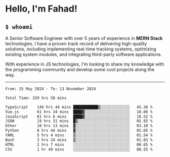 <h1>Hello, I'm Fahad!</h1>

<h2><code>$ whoami</code></h2>

A Senior Software Engineer with over 5 years of experience in **MERN Stack** technologies. I have a proven track record of delivering high-quality solutions, including implementing real-time tracking systems, optimizing existing system modules, and integrating third-party software applications.

With experience in JS technologies, I'm looking to share my knowledge with the programming community and develop some cool projects along the way.

---

<!--START_SECTION:waka-->

```txt
From: 15 May 2024 - To: 13 November 2024

Total Time: 329 hrs 58 mins

TypeScript    149 hrs 44 mins ███████████▒░░░░░░░░░░░░░   45.38 %
Vue.js        61 hrs 34 mins  ████▓░░░░░░░░░░░░░░░░░░░░   18.66 %
JavaScript    61 hrs 6 mins   ████▓░░░░░░░░░░░░░░░░░░░░   18.52 %
JSON          19 hrs 31 mins  █▒░░░░░░░░░░░░░░░░░░░░░░░   05.92 %
Other         10 hrs 13 mins  ▓░░░░░░░░░░░░░░░░░░░░░░░░   03.10 %
Python        8 hrs 44 mins   ▓░░░░░░░░░░░░░░░░░░░░░░░░   02.65 %
YAML          5 hrs 4 mins    ▒░░░░░░░░░░░░░░░░░░░░░░░░   01.54 %
Bash          3 hrs 24 mins   ▒░░░░░░░░░░░░░░░░░░░░░░░░   01.03 %
HTML          2 hrs 7 mins    ░░░░░░░░░░░░░░░░░░░░░░░░░   00.65 %
CSS           1 hr 49 mins    ░░░░░░░░░░░░░░░░░░░░░░░░░   00.55 %
```

<!--END_SECTION:waka-->

<!--
**heyFahad/heyFahad** is a ✨ _special_ ✨ repository because its `README.md` (this file) appears on your GitHub profile.

Here are some ideas to get you started:

- 🔭 I’m currently working on ...
- 🌱 I’m currently learning ...
- 👯 I’m looking to collaborate on ...
- 🤔 I’m looking for help with ...
- 💬 Ask me about ...
- 📫 How to reach me: ...
- 😄 Pronouns: ...
- ⚡ Fun fact: ...
-->
